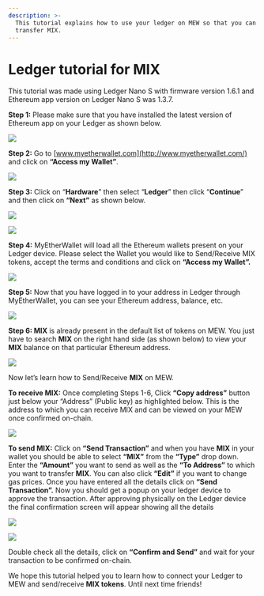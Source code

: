 ```yaml
---
description: >-
  This tutorial explains how to use your ledger on MEW so that you can vie and
  transfer MIX.
---
```


# Ledger tutorial for MIX

This tutorial was made using Ledger Nano S with firmware version 1.6.1 and Ethereum app version on Ledger Nano S was 1.3.7.

**Step 1:** Please make sure that you have installed the latest version of Ethereum app on your Ledger as shown below.

![](../.gitbook/assets/1%20%281%29.png)

**Step 2:** Go to [www.myetherwallet.com](http://www.myetherwallet.com/) and click on **“Access my Wallet”**.

![](../.gitbook/assets/2%20%281%29.png)

**Step 3:** Click on “**Hardware**” then select “**Ledger**” then click “**Continue**” and then click on **“Next”** as shown below.

![](../.gitbook/assets/3%20%282%29.png)

![](../.gitbook/assets/4%20%284%29.png)

**Step 4:** MyEtherWallet will load all the Ethereum wallets present on your Ledger device. Please select the Wallet you would like to Send/Receive MIX tokens, accept the terms and conditions and click on **“Access my Wallet”.**

![](../.gitbook/assets/5.png)

**Step 5:** Now that you have logged in to your address in Ledger through MyEtherWallet, you can see your Ethereum address, balance, etc.

![](../.gitbook/assets/6%20%282%29.png)

**Step 6: MIX** is already present in the default list of tokens on MEW. You just have to search **MIX** on the right hand side \(as shown below\) to view your **MIX** balance on that particular Ethereum address.

![](../.gitbook/assets/7%20%281%29.png)

Now let’s learn how to Send/Receive **MIX** on MEW.

**To receive MIX:** Once completing Steps 1-6, Click **“Copy address”** button just below your “Address” \(Public key\) as highlighted below. This is the address to which you can receive MIX and can be viewed on your MEW once confirmed on-chain.

![](../.gitbook/assets/8%20%282%29.png)

**To send MIX:** Click on **“Send Transaction”** and when you have **MIX** in your wallet you should be able to select **“MIX”** from the **“Type”** drop down. Enter the **“Amount”** you want to send as well as the **“To Address”** to which you want to transfer **MIX**. You can also click **“Edit”** if you want to change gas prices. Once you have entered all the details click on **“Send Transaction”.** Now you should get a popup on your ledger device to approve the transaction. After approving physically on the Ledger device the final confirmation screen will appear showing all the details

![](../.gitbook/assets/9.png)

![](../.gitbook/assets/10%20%282%29.png)

Double check all the details, click on **“Confirm and Send”** and wait for your transaction to be confirmed on-chain.

We hope this tutorial helped you to learn how to connect your Ledger to MEW and send/receive **MIX tokens**. Until next time friends!

